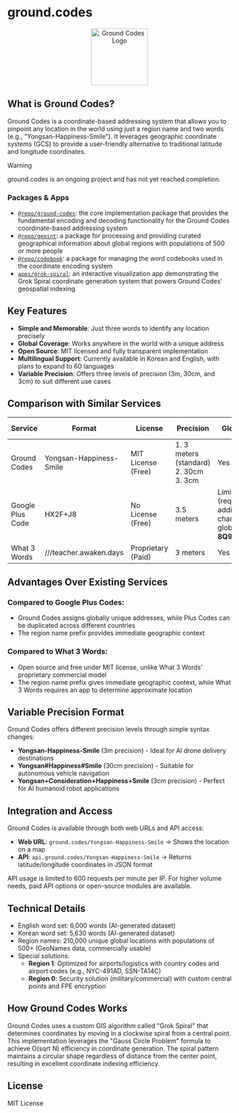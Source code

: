 # ground.codes

<p align="center">
  <img src="https://i.imgur.com/eQ9JpzY.png" width="128" alt="Ground Codes Logo">
</p>

## What is Ground Codes?

Ground Codes is a coordinate-based addressing system that allows you to pinpoint any location in the world using just a region name and two words (e.g., "Yongsan-Happiness-Smile"). It leverages geographic coordinate systems (GCS) to provide a user-friendly alternative to traditional latitude and longitude coordinates.

> [!WARNING]
> ground.codes is an ongoing project and has not yet reached completion.

### Packages & Apps

- [`@repo/ground-codes`](./packages/ground-codes/README.md): the core implementation package that provides the fundamental encoding and decoding functionality for the Ground Codes coordinate-based addressing system
- [`@repo/geoint`](./packages/geoint/README.md): a package for processing and providing curated geographical information about global regions with populations of 500 or more people
- [`@repo/codebook`](./packages/codebook/README.md): a package for managing the word codebooks used in the coordinate encoding system
- [`apps/grok-spiral`](./apps/grok-spiral/README.md): an interactive visualization app demonstrating the Grok Spiral coordinate generation system that powers Ground Codes' geospatial indexing

## Key Features

- **Simple and Memorable**: Just three words to identify any location precisely
- **Global Coverage**: Works anywhere in the world with a unique address
- **Open Source**: MIT licensed and fully transparent implementation
- **Multilingual Support**: Currently available in Korean and English, with plans to expand to 60 languages
- **Variable Precision**: Offers three levels of precision (3m, 30cm, and 3cm) to suit different use cases

## Comparison with Similar Services

| Service          | Format                  | License            | Precision                                   | Global Usage                                                                     | Multilingual Support                        |
| ---------------- | ----------------------- | ------------------ | ------------------------------------------- | -------------------------------------------------------------------------------- | ------------------------------------------- |
| Ground Codes     | Yongsan-Happiness-Smile | MIT License (Free) | 1. 3 meters (standard)<br>2. 30cm<br>3. 3cm | Yes                                                                              | Korean, English (expanding to 60 languages) |
| Google Plus Code | HX2F+J8                 | No License (Free)  | 3.5 meters                                  | Limited (requires 4 additional characters for global use, e.g., **8Q94HX2F+J8**) | English only                                |
| What 3 Words     | ///teacher.awaken.days  | Proprietary (Paid) | 3 meters                                    | Yes                                                                              | 60 languages                                |

## Advantages Over Existing Services

### Compared to Google Plus Codes:

- Ground Codes assigns globally unique addresses, while Plus Codes can be duplicated across different countries
- The region name prefix provides immediate geographic context

### Compared to What 3 Words:

- Open source and free under MIT license, unlike What 3 Words' proprietary commercial model
- The region name prefix gives immediate geographic context, while What 3 Words requires an app to determine approximate location

## Variable Precision Format

Ground Codes offers different precision levels through simple syntax changes:

- **Yongsan-Happiness-Smile** (3m precision) - Ideal for AI drone delivery destinations
- **Yongsan#Happiness#Smile** (30cm precision) - Suitable for autonomous vehicle navigation
- **Yongsan+Consideration+Happiness+Smile** (3cm precision) - Perfect for AI humanoid robot applications

## Integration and Access

Ground Codes is available through both web URLs and API access:

- **Web URL**: `ground.codes/Yongsan-Happiness-Smile` → Shows the location on a map
- **API**: `api.ground.codes/Yongsan-Happiness-Smile` → Returns latitude/longitude coordinates in JSON format

API usage is limited to 600 requests per minute per IP. For higher volume needs, paid API options or open-source modules are available.

## Technical Details

- English word set: 6,000 words (AI-generated dataset)
- Korean word set: 5,630 words (AI-generated dataset)
- Region names: 210,000 unique global locations with populations of 500+ (GeoNames data, commercially usable)
- Special solutions:
  - **Region 1**: Optimized for airports/logistics with country codes and airport codes (e.g., NYC-491AD, SSN-TA14C)
  - **Region 0**: Security solution (military/commercial) with custom central points and FPE encryption

## How Ground Codes Works

Ground Codes uses a custom GIS algorithm called "Grok Spiral" that determines coordinates by moving in a clockwise spiral from a central point. This implementation leverages the "Gauss Circle Problem" formula to achieve O(sqrt N) efficiency in coordinate generation. The spiral pattern maintains a circular shape regardless of distance from the center point, resulting in excellent coordinate indexing efficiency.

## License

MIT License
